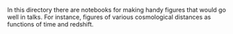 In this directory there are notebooks for making handy figures that would go well in talks. For instance, figures of various cosmological distances as functions of time and redshift.